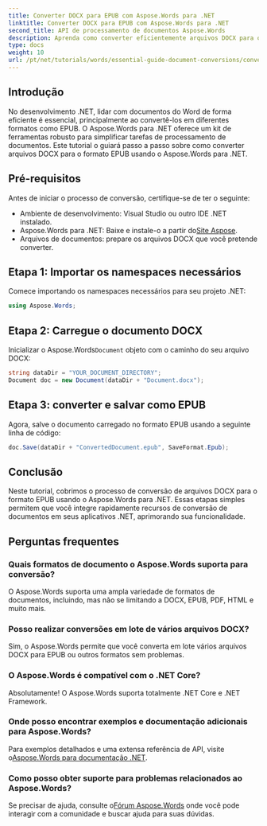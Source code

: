 ```yaml
---
title: Converter DOCX para EPUB com Aspose.Words para .NET
linktitle: Converter DOCX para EPUB com Aspose.Words para .NET
second_title: API de processamento de documentos Aspose.Words
description: Aprenda como converter eficientemente arquivos DOCX para o formato EPUB usando Aspose.Words para .NET. Este guia abrangente fornece passo a passo.
type: docs
weight: 10
url: /pt/net/tutorials/words/essential-guide-document-conversions/convert-docx-to-epub/
---
```

## Introdução

No desenvolvimento .NET, lidar com documentos do Word de forma eficiente é essencial, principalmente ao convertê-los em diferentes formatos como EPUB. O Aspose.Words para .NET oferece um kit de ferramentas robusto para simplificar tarefas de processamento de documentos. Este tutorial o guiará passo a passo sobre como converter arquivos DOCX para o formato EPUB usando o Aspose.Words para .NET.

## Pré-requisitos

Antes de iniciar o processo de conversão, certifique-se de ter o seguinte:

- Ambiente de desenvolvimento: Visual Studio ou outro IDE .NET instalado.
- Aspose.Words para .NET: Baixe e instale-o a partir do[Site Aspose](https://releases.aspose.com/words/net/).
- Arquivos de documentos: prepare os arquivos DOCX que você pretende converter.

## Etapa 1: Importar os namespaces necessários

Comece importando os namespaces necessários para seu projeto .NET:

```csharp
using Aspose.Words;
```

## Etapa 2: Carregue o documento DOCX

 Inicializar o Aspose.Words`Document` objeto com o caminho do seu arquivo DOCX:

```csharp
string dataDir = "YOUR_DOCUMENT_DIRECTORY";
Document doc = new Document(dataDir + "Document.docx");
```

## Etapa 3: converter e salvar como EPUB

Agora, salve o documento carregado no formato EPUB usando a seguinte linha de código:

```csharp
doc.Save(dataDir + "ConvertedDocument.epub", SaveFormat.Epub);
```

## Conclusão

Neste tutorial, cobrimos o processo de conversão de arquivos DOCX para o formato EPUB usando o Aspose.Words para .NET. Essas etapas simples permitem que você integre rapidamente recursos de conversão de documentos em seus aplicativos .NET, aprimorando sua funcionalidade.

## Perguntas frequentes

### Quais formatos de documento o Aspose.Words suporta para conversão?

O Aspose.Words suporta uma ampla variedade de formatos de documentos, incluindo, mas não se limitando a DOCX, EPUB, PDF, HTML e muito mais.

### Posso realizar conversões em lote de vários arquivos DOCX?

Sim, o Aspose.Words permite que você converta em lote vários arquivos DOCX para EPUB ou outros formatos sem problemas.

### O Aspose.Words é compatível com o .NET Core?

Absolutamente! O Aspose.Words suporta totalmente .NET Core e .NET Framework.

### Onde posso encontrar exemplos e documentação adicionais para Aspose.Words?

 Para exemplos detalhados e uma extensa referência de API, visite o[Aspose.Words para documentação .NET](https://reference.aspose.com/words/net/).

### Como posso obter suporte para problemas relacionados ao Aspose.Words?

 Se precisar de ajuda, consulte o[Fórum Aspose.Words](https://forum.aspose.com/c/words/8) onde você pode interagir com a comunidade e buscar ajuda para suas dúvidas.